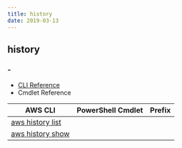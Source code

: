 ```yaml
---
title: history
date: 2019-03-13
---
```


## history

### -

* [CLI Reference](https://docs.aws.amazon.com/cli/latest/reference/history/index.html)
* Cmdlet Reference

|AWS CLI|PowerShell Cmdlet|Prefix|
|----|----|:--:|
|[aws history list](https://docs.aws.amazon.com/cli/latest/reference/history/list.html)|||
|[aws history show](https://docs.aws.amazon.com/cli/latest/reference/history/show.html)|||

